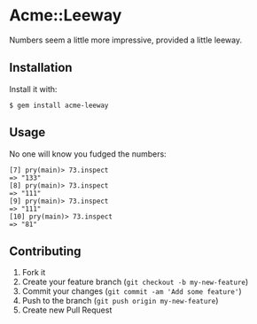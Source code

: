 # Acme::Leeway

Numbers seem a little more impressive, provided a little leeway.

## Installation

Install it with:

    $ gem install acme-leeway

## Usage

No one will know you fudged the numbers:

    [7] pry(main)> 73.inspect
    => "133"
    [8] pry(main)> 73.inspect
    => "111"
    [9] pry(main)> 73.inspect
    => "111"
    [10] pry(main)> 73.inspect
    => "81"

## Contributing

1. Fork it
2. Create your feature branch (`git checkout -b my-new-feature`)
3. Commit your changes (`git commit -am 'Add some feature'`)
4. Push to the branch (`git push origin my-new-feature`)
5. Create new Pull Request
